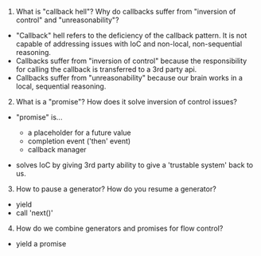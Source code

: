 1)  What is "callback hell"? Why do callbacks suffer from "inversion of control" and "unreasonability"?

- "Callback" hell refers to the deficiency of the callback pattern.  It is not capable of addressing issues with IoC and non-local, non-sequential reasoning.
- Callbacks suffer from "inversion of control" because the responsibility for calling the callback is transferred to a 3rd party api.
- Callbacks suffer from "unreasonability" because our brain works in a local, sequential reasoning.


2) What is a "promise"? How does it solve inversion of control issues?

- "promise" is...
    - a placeholder for a future value
    - completion event ('then' event)
    - callback manager

- solves IoC by giving 3rd party ability to give a 'trustable system' back to us.


3) How to pause a generator? How do you resume a generator?
- yield
- call 'next()'

4) How do we combine generators and promises for flow control?
- yield a promise


